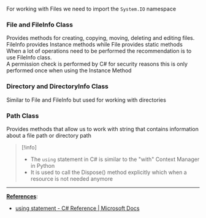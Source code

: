 For working with Files we need to import the `System.IO` namespace

### File and FileInfo Class

Provides methods for creating, copying, moving, deleting and editing files.  
FileInfo provides Instance methods while File provides static methods  
When a lot of operations need to be performed the recommendation is to use FileInfo class.  
A permission check is performed by C# for security reasons this is only performed once when using the Instance Method

### Directory and DirectoryInfo Class

Similar to File and FileInfo but used for working with directories

### Path Class

Provides methods that allow us to work with string that contains information about a file path or directory path

 > [!info]
 > * The `using` statement in C# is similar to the "with" Context Manager in Python
 > * It is used to call the Dispose() method explicitly which when a resource is not needed anymore

---

**<u>References</u>**:

* [using statement - C# Reference | Microsoft Docs](https://docs.microsoft.com/en-us/dotnet/csharp/language-reference/keywords/using-statement)
